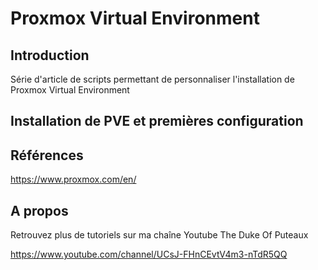 # Proxmox Virtual Environment



## Introduction

Série d'article de scripts permettant de personnaliser l'installation de Proxmox Virtual Environment



## Installation de PVE et premières configuration

[Lien vers l'article]: ./1-installation.md  "Lien"



## Références

https://www.proxmox.com/en/



## A propos

Retrouvez plus de tutoriels sur ma chaîne Youtube The Duke Of Puteaux

https://www.youtube.com/channel/UCsJ-FHnCEvtV4m3-nTdR5QQ

